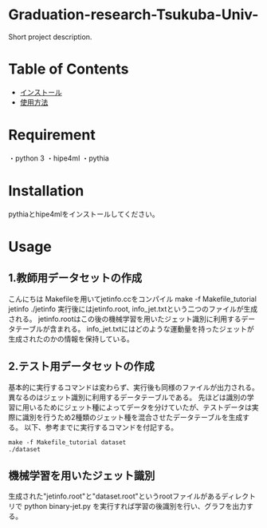# Graduation-research-Tsukuba-Univ-

Short project description.

# Table of Contents

- [インストール](#installation)
- [使用方法](#usage)

# Requirement
・python 3
・hipe4ml
・pythia
# Installation
pythiaとhipe4mlをインストールしてください。

# Usage
## 1.教師用データセットの作成
こんにちは
Makefileを用いてjetinfo.ccをコンパイル
	make -f Makefile_tutorial jetinfo
	./jetinfo
実行後にはjetinfo.root, info_jet.txtという二つのファイルが生成される。
jetinfo.rootはこの後の機械学習を用いたジェット識別に利用するデータテーブルが含まれる。
info_jet.txtにはどのような運動量を持ったジェットが生成されたのかの情報を保持している。

## 2.テスト用データセットの作成
基本的に実行するコマンドは変わらず、実行後も同様のファイルが出力される。
異なるのはジェット識別に利用するデータテーブルである。
先ほどは識別の学習に用いるためにジェット種によってデータを分けていたが、テストデータは実際に識別を行うため2種類のジェット種を混合させたデータテーブルを生成する。
以下、参考までに実行するコマンドを付記する。

	make -f Makefile_tutorial dataset
	./dataset

## 機械学習を用いたジェット識別
生成された"jetinfo.root"と"dataset.root"というrootファイルがあるディレクトリで
	python binary-jet.py
を実行すれば学習の後識別を行い、グラフを出力する。

